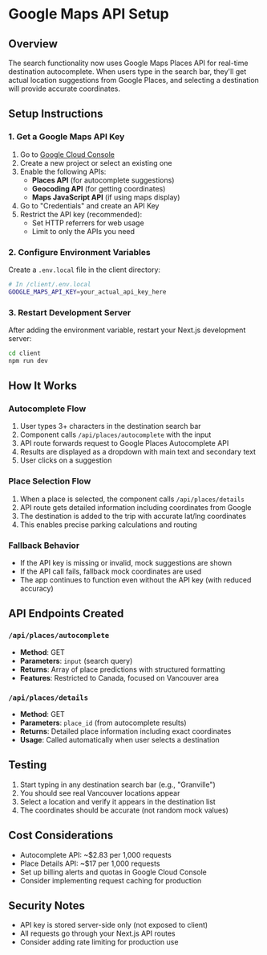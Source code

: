 # Google Maps API Setup

## Overview
The search functionality now uses Google Maps Places API for real-time destination autocomplete. When users type in the search bar, they'll get actual location suggestions from Google Places, and selecting a destination will provide accurate coordinates.

## Setup Instructions

### 1. Get a Google Maps API Key
1. Go to [Google Cloud Console](https://console.cloud.google.com/)
2. Create a new project or select an existing one
3. Enable the following APIs:
   - **Places API** (for autocomplete suggestions)
   - **Geocoding API** (for getting coordinates)
   - **Maps JavaScript API** (if using maps display)
4. Go to "Credentials" and create an API Key
5. Restrict the API key (recommended):
   - Set HTTP referrers for web usage
   - Limit to only the APIs you need

### 2. Configure Environment Variables
Create a `.env.local` file in the client directory:

```bash
# In /client/.env.local
GOOGLE_MAPS_API_KEY=your_actual_api_key_here
```

### 3. Restart Development Server
After adding the environment variable, restart your Next.js development server:

```bash
cd client
npm run dev
```

## How It Works

### Autocomplete Flow
1. User types 3+ characters in the destination search bar
2. Component calls `/api/places/autocomplete` with the input
3. API route forwards request to Google Places Autocomplete API
4. Results are displayed as a dropdown with main text and secondary text
5. User clicks on a suggestion

### Place Selection Flow
1. When a place is selected, the component calls `/api/places/details`
2. API route gets detailed information including coordinates from Google
3. The destination is added to the trip with accurate lat/lng coordinates
4. This enables precise parking calculations and routing

### Fallback Behavior
- If the API key is missing or invalid, mock suggestions are shown
- If the API call fails, fallback mock coordinates are used
- The app continues to function even without the API key (with reduced accuracy)

## API Endpoints Created

### `/api/places/autocomplete`
- **Method**: GET
- **Parameters**: `input` (search query)
- **Returns**: Array of place predictions with structured formatting
- **Features**: Restricted to Canada, focused on Vancouver area

### `/api/places/details`
- **Method**: GET  
- **Parameters**: `place_id` (from autocomplete results)
- **Returns**: Detailed place information including exact coordinates
- **Usage**: Called automatically when user selects a destination

## Testing
1. Start typing in any destination search bar (e.g., "Granville")
2. You should see real Vancouver locations appear
3. Select a location and verify it appears in the destination list
4. The coordinates should be accurate (not random mock values)

## Cost Considerations
- Autocomplete API: ~$2.83 per 1,000 requests
- Place Details API: ~$17 per 1,000 requests  
- Set up billing alerts and quotas in Google Cloud Console
- Consider implementing request caching for production

## Security Notes
- API key is stored server-side only (not exposed to client)
- All requests go through your Next.js API routes
- Consider adding rate limiting for production use

